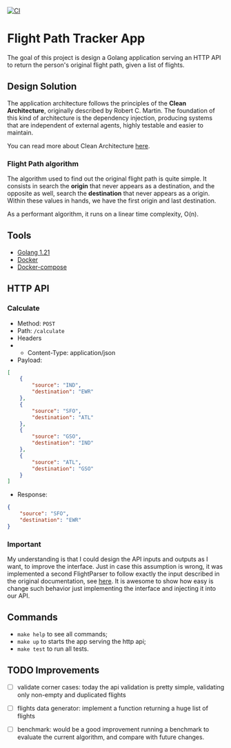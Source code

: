 [![CI](https://github.com/tonytcb/flight-path-tracker/actions/workflows/makefile.yml/badge.svg)](https://github.com/tonytcb/flight-path-tracker/actions/workflows/makefile.yml)

# Flight Path Tracker App

The goal of this project is design a Golang application serving an HTTP API to return the person's original flight path, given a list of flights.

## Design Solution

The application architecture follows the principles of the **Clean Architecture**, originally described by Robert C. Martin. The foundation of this kind of architecture is the dependency injection, producing systems that are independent of external agents, highly testable and easier to maintain.

You can read more about Clean Architecture [here](https://blog.cleancoder.com/uncle-bob/2012/08/13/the-clean-architecture.html).

### Flight Path algorithm

The algorithm used to find out the original flight path is quite simple. It consists in search the **origin** that never appears as a destination, and the opposite as well, search the **destination** that never appears as a origin. Within these values in hands, we have the first origin and last destination.

As a performant algorithm, it runs on a linear time complexity, O(n).

## Tools

- [Golang 1.21](https://go.dev/)
- [Docker](https://www.docker.com/)
- [Docker-compose](https://docs.docker.com/compose/)

## HTTP API

### Calculate

- Method: `POST`
- Path: `/calculate`
- Headers
- - Content-Type: application/json
- Payload:
```json
[
    {
        "source": "IND",
        "destination": "EWR"
    },
    {
        "source": "SFO",
        "destination": "ATL"
    },
    {
        "source": "GSO",
        "destination": "IND"
    },
    {
        "source": "ATL",
        "destination": "GSO"
    }
]
```
- Response:
```json
{
    "source": "SFO",
    "destination": "EWR"
}
```

### Important

My understanding is that I could design the API inputs and outputs as I want, to improve the interface. Just in case this assumption is wrong, it was implemented a second FlightParser to follow exactly the input described in the original documentation, see [here](./pkg/infra/flightparser/jsonofarraysparser.go). It is awesome to show how easy is change such behavior just implementing the interface and injecting it into our API.

## Commands

- `make help` to see all commands;
- `make up` to starts the app serving the http api;
- `make test` to run all tests.

## TODO Improvements

- [ ] validate corner cases: today the api validation is pretty simple, validating only non-empty and duplicated flights
- [ ] flights data generator: implement a function returning a huge list of flights
- [ ] benchmark: would be a good improvement running a benchmark to evaluate the current algorithm, and compare with future changes.

 